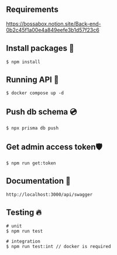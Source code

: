 ## Requirements

https://bossabox.notion.site/Back-end-0b2c45f1a00e4a849eefe3b1d57f23c6

## Install packages ️🔧

```
$ npm install
```

## Running API 🐳

```
$ docker compose up -d
```

## Push db schema 💿

```
$ npx prisma db push
```

## Get admin access token🛡️

```
$ npm run get:token
```

## Documentation 📖

```
http://localhost:3000/api/swagger

```

## Testing 🔥

```
# unit
$ npm run test

# integration
$ npm run test:int // docker is required
```
